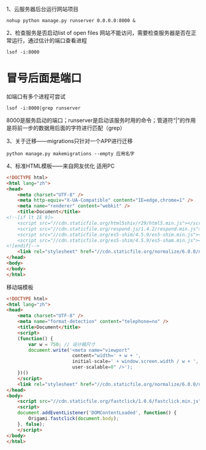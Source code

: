 1、云服务器后台运行网站项目
```shell
nohup python manage.py runserver 0.0.0.0:8000 &
```


2、检查服务是否启动list of open files
网站不能访问，需要检查服务器是否在正常运行，通过估计的端口查看进程
```shell
lsof -i:8000
```
# 冒号后面是端口

如端口有多个进程可尝试
```
lsof -i:8000|grep runserver
```
8000是服务启动的端口；runserver是启动该服务时用的命令；管道符“|”的作用是将前一步的数据用后面的字符进行匹配（grep）

3、关于迁移——migrations只针对一个APP进行迁移
```
python manage.py makemigrations --empty 应用名字
```

4、标准HTML模板——来自网友优化
适用PC
```html
<!DOCTYPE html>
<html lang="zh">
<head>
    <meta charset="UTF-8" />
    <meta http-equiv="X-UA-Compatible" content="IE=edge,chrome=1" />
    <meta name="renderer" content="webkit" />
    <title>Document</title>
<!--[if lt IE 9]>
    <script src="//cdn.staticfile.org/html5shiv/r29/html5.min.js"></script>
    <script src="//cdn.staticfile.org/respond.js/1.4.2/respond.min.js"></script>
    <script src="//cdn.staticfile.org/es5-shim/4.5.9/es5-shim.min.js"></script>
    <script src="//cdn.staticfile.org/es5-shim/4.5.9/es5-sham.min.js"></script>
<![endif]-->
    <link rel="stylesheet" href="//cdn.staticfile.org/normalize/6.0.0/normalize.min.css">
</head>
<body>
</body>
</html>
```

移动端模板
```html
<!DOCTYPE html>
<html lang="zh">
<head>
    <meta charset="UTF-8" />
    <meta name="format-detection" content="telephone=no" />
    <title>Document</title>
    <script>
    (function() {
        var w = 750; // 设计稿尺寸
        document.write('<meta name="viewport" 
						content="width=' + w + ', 
						initial-scale=' + window.screen.width / w + ', 
						user-scalable=0" />');
    })()
    </script>
    <link rel="stylesheet" href="//cdn.staticfile.org/normalize/6.0.0/normalize.min.css">
</head>
<body>
    <script src="//cdn.staticfile.org/fastclick/1.0.6/fastclick.min.js"></script>
    <script>
    document.addEventListener('DOMContentLoaded', function() {
        Origami.fastclick(document.body);
    }, false);
    </script>
</body>
</html>
```
